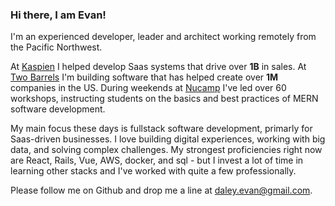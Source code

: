 ### Hi there, I am Evan!

I'm an experienced developer, leader and architect working remotely from the Pacific Northwest.

At
[Kaspien](https://www.kaspien.com/software/)
I helped develop Saas systems that drive over **1B** in sales. At
[Two Barrels](https://www.twobarrels.com/)
I'm building software that has helped create over **1M** companies in the US. 
During weekends at 
[Nucamp](https://www.nucamp.co/)
I've led over 60 workshops, instructing students on the basics and best practices of MERN software development.


My main focus these days is fullstack software development, primarly for Saas-driven businesses.
I love building digital experiences, working with big data, and solving complex challenges.
My strongest proficiencies right now are React, Rails, Vue, AWS, docker, and sql -
but I invest a lot of time in learning other stacks and I've worked with quite a few professionally.


Please follow me on Github and drop me a line at daley.evan@gmail.com.
